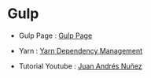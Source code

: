 # Gulp

* Gulp Page : [Gulp Page](http://gulpjs.com/)
* Yarn : [Yarn Dependency Management](https://yarnpkg.com/)

* Tutorial Youtube : [Juan Andrés Nuñez](https://www.youtube.com/playlist?list=PLM-Y_YQmMEqBscmoT5y_W91oUnr_D4ulf)
